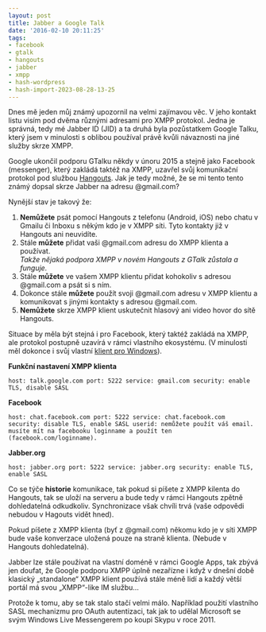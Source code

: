```yaml
---
layout: post
title: Jabber a Google Talk
date: '2016-02-10 20:11:25'
tags:
- facebook
- gtalk
- hangouts
- jabber
- xmpp
- hash-wordpress
- hash-import-2023-08-28-13-25
---
```


Dnes mě jeden můj známý upozornil na velmi zajímavou věc. V jeho kontakt listu visím pod dvěma různými adresami pro XMPP protokol. Jedna je správná, tedy mé Jabber ID (JID) a ta druhá byla pozůstatkem Google Talku, který jsem v minulosti s oblibou používal právě kvůli návaznosti na jiné služby skrze XMPP.

Google ukončil podporu GTalku někdy v únoru 2015 a stejně jako Facebook (messenger), který zakládá taktéž na XMPP, uzavřel svůj komunikační protokol pod službou [Hangouts](https://hangouts.google.com/). Jak je tedy možné, že se mi tento tento známý dopsal skrze Jabber na adresu @gmail.com?

Nynější stav je takový že:

1. **Nemůžete** psát pomocí Hangouts z telefonu (Android, iOS) nebo chatu v Gmailu či Inboxu s někým kdo je v&nbsp;XMPP síti. Tyto kontakty již v Hangouts ani neuvidíte.
2. Stále **můžete** přidat vaši&nbsp;@gmail.com&nbsp;adresu do XMPP klienta a používat.  
_Takže nějaká podpora XMPP v novém Hangouts z GTalk zůstala a funguje._
3. Stále **můžete** ve vašem XMPP klientu přidat kohokoliv s adresou @gmail.com a psát si s ním.
4. Dokonce stále **můžete** použít svoji @gmail.com adresu v XMPP klientu a komunikovat s jinými kontakty s adresou @gmail.com.
5. **Nemůžete** skrze XMPP klient uskutečnit hlasový ani video hovor do sítě Hangouts.

Situace by měla být stejná i pro Facebook, který taktéž zakládá na XMPP, ale protokol postupně uzavírá v rámci vlastního ekosystému. (V minulosti měl dokonce i svůj vlastní [klient pro Windows](http://www.maxxx.cz/2013/07/20/facebook-massenger-nefunguje-na-windows-xp/)).

**Funkční nastavení XMPP klienta**

    host: talk.google.com port: 5222 service: gmail.com security: enable TLS, disable SASL

**Facebook**

    host: chat.facebook.com port: 5222 service: chat.facebook.com security: disable TLS, enable SASL userid: nemůžete použít váš email. musíte mít na facebooku loginname a použít ten (facebook.com/loginname).

**Jabber.org**

    host: jabber.org port: 5222 service: jabber.org security: enable TLS, enable SASL

Co se týče **historie** komunikace, tak pokud si píšete z XMPP kilenta do Hangouts, tak se uloží na serveru a bude tedy v rámci Hangouts zpětně dohledatelná odkudkoliv. Synchronizace však chvíli trvá (vaše odpovědi nebudou v Hagouts vidět hned).

Pokud píšete z XMPP klienta (byť z @gmail.com) někomu kdo je v síti XMPP bude vaše konverzace uložená pouze na straně klienta. (Nebude v Hangouts dohledatelná).

Jabber lze stále používat na vlastní doméně v rámci Google Apps, tak zbývá jen doufat, že Google podporu XMPP úplně nezařízne i když v dnešní době klasický „standalone“ XMPP klient používá stále méně lidí a každý větší portál má svou&nbsp;„XMPP“-like IM službu…

Protože k tomu, aby se tak stalo stačí velmi málo. Například použití&nbsp;vlastního SASL mechanizmu pro OAuth autentizaci, tak jak to udělal Microsoft se svým&nbsp;Windows Live Messengerem po koupi Skypu v roce 2011.

<!--kg-card-end: html-->